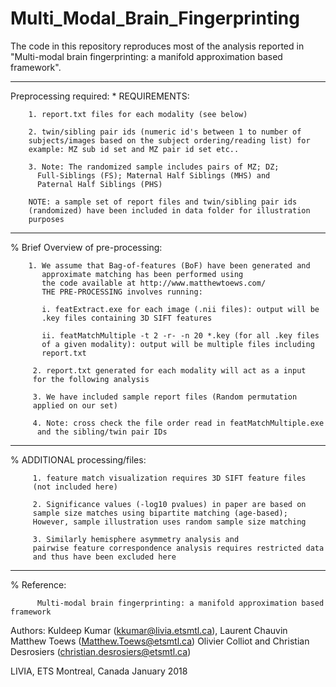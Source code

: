 # Multi_Modal_Brain_Fingerprinting

The code in this repository reproduces most of the analysis reported in "Multi-modal brain fingerprinting: a manifold approximation based framework".

__________________________________________________________________
Preprocessing required:
        * REQUIREMENTS: 
        
        1. report.txt files for each modality (see below)
        
        2. twin/sibling pair ids (numeric id's between 1 to number of
        subjects/images based on the subject ordering/reading list) for
        example: MZ sub id set and MZ pair id set etc.. 
        
        3. Note: The randomized sample includes pairs of MZ; DZ; 
          Full-Siblings (FS); Maternal Half Siblings (MHS) and 
          Paternal Half Siblings (PHS) 

        NOTE: a sample set of report files and twin/sibling pair ids
        (randomized) have been included in data folder for illustration
        purposes

__________________________________________________________________
%
Brief Overview of pre-processing:

        1. We assume that Bag-of-features (BoF) have been generated and 
           approximate matching has been performed using 
           the code available at http://www.matthewtoews.com/ 
           THE PRE-PROCESSING involves running:
           
           i. featExtract.exe for each image (.nii files): output will be
           .key files containing 3D SIFT features
           
           ii. featMatchMultiple -t 2 -r- -n 20 *.key (for all .key files
           of a given modality): output will be multiple files including
           report.txt
           
         2. report.txt generated for each modality will act as a input
         for the following analysis
         
         3. We have included sample report files (Random permutation
         applied on our set)
         
         4. Note: cross check the file order read in featMatchMultiple.exe 
          and the sibling/twin pair IDs

__________________________________________________________________
%
 ADDITIONAL processing/files:
 
         1. feature match visualization requires 3D SIFT feature files
         (not included here)
         
         2. Significance values (-log10 pvalues) in paper are based on
         sample size matches using bipartite matching (age-based);         
         However, sample illustration uses random sample size matching
         
         3. Similarly hemisphere asymmetry analysis and 
         pairwise feature correspondence analysis requires restricted data
         and thus have been excluded here      


__________________________________________________________________
%
Reference: 

          Multi-modal brain fingerprinting: a manifold approximation based framework
          
Authors: 
         Kuldeep Kumar (kkumar@livia.etsmtl.ca), 
         Laurent Chauvin
         Matthew Toews (Matthew.Toews@etsmtl.ca) 
         Olivier Colliot and 
         Christian Desrosiers (christian.desrosiers@etsmtl.ca)
    
LIVIA, ETS Montreal, Canada
January 2018
